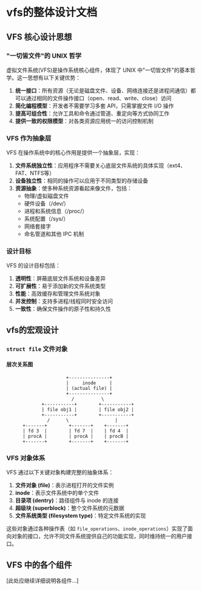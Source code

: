 # vfs的整体设计文档

## VFS 核心设计思想

### "一切皆文件"的 UNIX 哲学

虚拟文件系统(VFS)是操作系统核心组件，体现了 UNIX 中"一切皆文件"的基本哲学。这一思想有以下关键优势：

1. **统一接口**：所有资源（无论是磁盘文件、设备、网络连接还是进程间通信）都可以通过相同的文件操作接口（open、read、write、close）访问
2. **简化编程模型**：开发者不需要学习多套 API，只需掌握文件 I/O 操作
3. **提高可组合性**：允许工具和命令通过管道、重定向等方式协同工作
4. **提供一致的权限模型**：对各类资源应用统一的访问控制机制

### VFS 作为抽象层

VFS 在操作系统中的核心作用是提供一个抽象层，实现：

1. **文件系统独立性**：应用程序不需要关心底层文件系统的具体实现（ext4、FAT、NTFS等）
2. **设备独立性**：相同的操作可以应用于不同类型的存储设备
3. **资源抽象**：使多种系统资源看起来像文件，包括：
   - 物理/虚拟磁盘文件
   - 硬件设备（/dev/）
   - 进程和系统信息（/proc/）
   - 系统配置（/sys/）
   - 网络套接字
   - 命名管道和其他 IPC 机制

### 设计目标

VFS 的设计目标包括：

1. **透明性**：屏蔽底层文件系统和设备差异
2. **可扩展性**：易于添加新的文件系统类型
3. **性能**：高效缓存和管理文件系统对象
4. **并发控制**：支持多进程/线程同时安全访问
5. **一致性**：确保文件操作的原子性和持久性

## vfs的宏观设计
### `struct file` 文件对象

#### 层次关系图

```
                      +---------------+
                      |     inode     |
                      | (actual file) |
                      +---------------+
                        /          \
             +-----------+        +-----------+
             | file obj1 |        | file obj2 |
             +-----------+        +-----------+
               /      \                 |
      +-------+        +-------+    +-------+
      | fd 3  |        | fd 7  |    | fd 4  |
      | procA |        | procA |    | procB |
      +-------+        +-------+    +-------+
```


### VFS 对象体系

VFS 通过以下关键对象构建完整的抽象体系：

1. **文件对象 (file)**：表示进程打开的文件实例
2. **inode**：表示文件系统中的单个文件
3. **目录项 (dentry)**：路径组件与 inode 的连接
4. **超级块 (superblock)**：整个文件系统的元数据
5. **文件系统类型 (filesystem type)**：特定文件系统的实现

这些对象通过各种操作表（如 `file_operations`、`inode_operations`）实现了面向对象的接口，允许不同文件系统提供自己的功能实现，同时维持统一的用户接口。

## VFS 中的各个组件

[此处应继续详细说明各组件...]